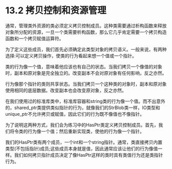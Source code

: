# 13.2 拷贝控制和资源管理
通常，管理类外资源的类必须定义拷贝控制成员。这种类需要通过析构函数来释放对象所分配的资源，一旦一个类需要析构函数，那么它几乎肯定需要一个拷贝构造函数和一个拷贝赋值运算符。

为了定义这些成员，我们首先必须确定此类型对象的拷贝语义。一般来说，有两种选择:可以定义拷贝操作，使类的行为看起来想一个值或一个指针。

类的行为像一个值，意味着他应该也有自己的状态。当我们拷贝一个像值的对象时，副本和原对象是完全独立的。改变副本不会对原对象有任何影响，反之亦然。

行为像那个指针的类则共享状态。当我们拷贝一个这种类的对象时，副本和原对象使用相同的底层数据。改变副本也会改变原对象，反之亦然。

在我们使用过的标准库类中，标准库容器和string类的行为像一个值。而不出意外的，shared_ptr类提供类似指针的行为，就像我们的StrBlob类一样，IO类型和unique_ptr不允许拷贝或赋值，因此它们的行为既不像值也不像指针。

为了说明这两种方式，我们会为练习中的HasPtr类定义拷贝控制成员。首先，我们将令类的行为像一个值；然后重新实现类，使他的行为像一个指针。

我们的HasPtr类有两个成员，一个int和一个string指针。通常，类直接拷贝内置类型(不包括指针)成员;这些成员本身就是值，因此通常应该让他们的行为像值一样。我们如何拷贝指针成员决定了像HasPtr这样的类时具有类值行为还是类指针行为。